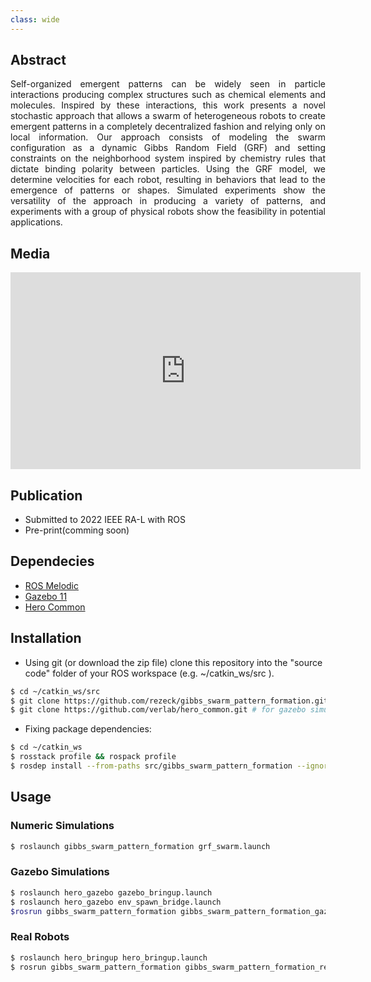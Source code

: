 ```yaml
---
class: wide
---
```


<!-- # Chemistry-Inspired Pattern Formation with Robotic Swarms -->
<!-- Dynamic Gibbs random field applied to swarm morphogenesis abstracting chemical binding mechanism. -->

## Abstract
<p align="justify">Self-organized emergent patterns can be widely seen in particle interactions producing complex structures such as chemical elements and molecules. Inspired by these interactions, this work presents a novel stochastic approach that allows a swarm of heterogeneous robots to create emergent patterns in a completely decentralized fashion and relying only on local information. Our approach consists of modeling the swarm configuration as a dynamic Gibbs Random Field (GRF) and setting constraints on the neighborhood system inspired by chemistry rules that dictate binding polarity between particles. Using the GRF model, we determine velocities for each robot, resulting in behaviors that lead to the emergence of patterns or shapes. Simulated experiments show the versatility of the approach in producing a variety of patterns, and experiments with a group of physical robots show the feasibility in potential applications.</p>

## Media

<p align="center"><iframe width="560" height="315" src="https://www.youtube.com/embed/y7ls4djT3W4" title="YouTube video player" frameborder="0" allow="accelerometer; autoplay; clipboard-write; encrypted-media; gyroscope; picture-in-picture" allowfullscreen></iframe></p>

## Publication
- Submitted to 2022 IEEE RA-L with ROS
- Pre-print(comming soon)

## Dependecies

-  [ROS Melodic](http://wiki.ros.org/melodic/Installation)
-  [Gazebo 11](http://gazebosim.org/download)
- [Hero Common](https://github.com/verlab/hero_common)

## Installation

-   Using git (or download the zip file) clone this repository into the "source code" folder of your ROS workspace (e.g. ~/catkin_ws/src ).

```sh
$ cd ~/catkin_ws/src
$ git clone https://github.com/rezeck/gibbs_swarm_pattern_formation.git
$ git clone https://github.com/verlab/hero_common.git # for gazebo simulations and real robots
```

-   Fixing package dependencies:

```sh
$ cd ~/catkin_ws
$ rosstack profile && rospack profile
$ rosdep install --from-paths src/gibbs_swarm_pattern_formation --ignore-src -r -y
```

## Usage
### Numeric Simulations
```sh
$ roslaunch gibbs_swarm_pattern_formation grf_swarm.launch
```

### Gazebo Simulations
```sh
$ roslaunch hero_gazebo gazebo_bringup.launch
$ roslaunch hero_gazebo env_spawn_bridge.launch
$rosrun gibbs_swarm_pattern_formation gibbs_swarm_pattern_formation_gazebo
```

### Real Robots
```sh
$ roslaunch hero_bringup hero_bringup.launch
$ rosrun gibbs_swarm_pattern_formation gibbs_swarm_pattern_formation_real
```
